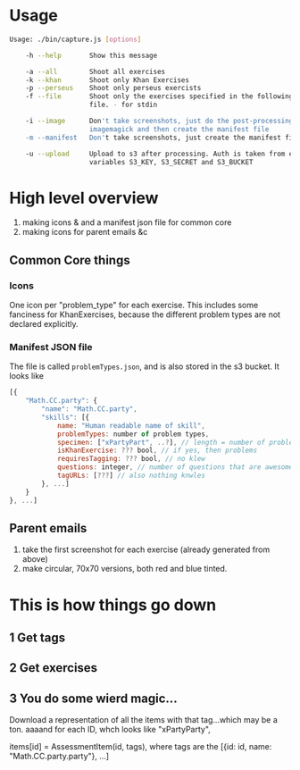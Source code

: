 
# Usage

<!-- this was copied from /bin/usage.txt. DON'T MODIFY unless you change that
file too. -->

```sh
Usage: ./bin/capture.js [options]

    -h --help       Show this message

    -a --all        Shoot all exercises
    -k --khan       Shoot only Khan Exercises
    -p --perseus    Shoot only perseus exercists
    -f --file       Shoot only the exercises specified in the following json
                    file. - for stdin

    -i --image      Don't take screenshots, just do the post-processing with
                    imagemagick and then create the manifest file
    -m --manifest   Don't take screenshots, just create the manifest file

    -u --upload     Upload to s3 after processing. Auth is taken from env
                    variables S3_KEY, S3_SECRET and S3_BUCKET
```

# High level overview

1) making icons & and a manifest json file for common core
2) making icons for parent emails &c

## Common Core things

### Icons

One icon per "problem_type" for each exercise. This includes some fanciness for
KhanExercises, because the different problem types are not declared explicitly.

### Manifest JSON file

The file is called `problemTypes.json`, and is also stored in the s3 bucket.
It looks like

```js
[{
    "Math.CC.party": {
        "name": "Math.CC.party",
        "skills": [{
            name: "Human readable name of skill",
            problemTypes: number of problem types,
            specimen: ["xPartyPart", ..?], // length = number of problem types
            isKhanExercise: ??? bool, // if yes, then problems
            requiresTagging: ??? bool, // no klew
            questions: integer, // number of questions that are awesome.
            tagURLs: [???] // also nothing knwles
        }, ...]
    }
}, ...]
```

## Parent emails

1) take the first screenshot for each exercise (already generated from above)
2) make circular, 70x70 versions, both red and blue tinted.

# This is how things go down

## 1 Get tags


## 2 Get exercises

## 3 You do some wierd magic...

Download a representation of all the items with that tag...which may be a ton. aaaand for each ID, whch looks like "xPartyParty",

items[id] = AssessmentItem(id, tags), where tags are the 
[{id: id, name: "Math.CC.party.party"}, ...]


